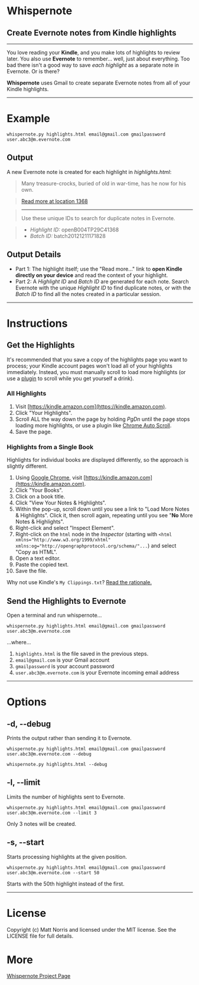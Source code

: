 # Whispernote
## Create Evernote notes from Kindle highlights

***
You love reading your **Kindle**, and you make lots of highlights to review later. You also use **Evernote** to remember... well, just about everything. Too bad there isn't a good way to save *each highlight* as a separate note in Evernote. Or is there?  

**Whispernote** uses Gmail to create separate Evernote notes from all of your Kindle highlights. 

***

# Example

    whispernote.py highlights.html email@gmail.com gmailpassword user.abc3@m.evernote.com

## Output

A new Evernote note is created for each highlight in *highlights.html*: 

> Many treasure-crocks, buried of old in war-time, has he now for his own.

> [Read more at location 1368](kindle://book?action=open&asin=B004TP29C4&location=1368 "Open this highlight on Kindle")

> ---
> Use these unique IDs to search for duplicate notes in Evernote.

> - *Highlight ID:* openB004TP29C41368
> - *Batch ID:* batch20121211171828

## Output Details

- Part 1: The highlight itself; use the "Read more..." link to **open Kindle directly on your device** and read the context of your highlight.
- Part 2: A *Highlight ID* and *Batch ID* are generated for each note. Search Evernote with the unique *Highlight ID* to find duplicate notes, or with the *Batch ID* to find all the notes created in a particular session. 

***

# Instructions

## Get the Highlights

It's recommended that you save a copy of the highlights page you want to process; your Kindle account pages won't load all of your highlights immediately. Instead, you must manually scroll to load more highlights (or use a [plugin](https://chrome.google.com/webstore/detail/auto-scroll/eochlhpceohhhfogfeladaifggikcjhk) to scroll while you get yourself a drink). 

### All Highlights

1. Visit [https://kindle.amazon.com](https://kindle.amazon.com). 
2. Click "Your Highlights". 
2. Scroll ALL the way down the page by holding *PgDn* until the page stops loading more highlights, or use a plugin like [Chrome Auto Scroll](https://chrome.google.com/webstore/detail/auto-scroll/eochlhpceohhhfogfeladaifggikcjhk). 
4. Save the page. 

### Highlights from a Single Book

Highlights for individual books are displayed differently, so the approach is slightly different. 

1. Using [Google Chrome](http://google.com/chrome), visit [https://kindle.amazon.com](https://kindle.amazon.com). 
2. Click "Your Books". 
3. Click on a book title. 
4. Click "View Your Notes & Highlights". 
5. Within the pop-up, scroll down until you see a link to "Load More Notes & Highlights". Click it, then scroll again, repeating until you see "**No** More Notes & Highlights".
6. Right-click and select "Inspect Element". 
7. Right-click on the `html` node in the *Inspector* (starting with `<html xmlns="http://www.w3.org/1999/xhtml" xmlns:og="http://opengraphprotocol.org/schema/"...`) and select "Copy as HTML". 
8. Open a text editor.
9. Paste the copied text. 
10. Save the file. 

Why not use Kindle's `My Clippings.txt`? [Read the rationale.](http://mattnorris.me/whispernote)

## Send the Highlights to Evernote

Open a terminal and run whispernote... 

    whispernote.py highlights.html email@gmail.com gmailpassword user.abc3@m.evernote.com

...where...

1. `highlights.html` is the file saved in the previous steps. 
2. `email@gmail.com` is your Gmail account
3. `gmailpassword` is your account password 
4. `user.abc3@m.evernote.com` is your Evernote incoming email address

***

# Options

## -d, --debug

Prints the output rather than sending it to Evernote. 

    whispernote.py highlights.html email@gmail.com gmailpassword user.abc3@m.evernote.com --debug

    whispernote.py highlights.html --debug

## -l, --limit

Limits the number of highlights sent to Evernote. 
    
    whispernote.py highlights.html email@gmail.com gmailpassword user.abc3@m.evernote.com --limit 3

Only 3 notes will be created. 

## -s, --start

Starts processing highlights at the given position. 

    whispernote.py highlights.html email@gmail.com gmailpassword user.abc3@m.evernote.com --start 50

Starts with the 50th highlight instead of the first. 

***

# License 

Copyright (c) Matt Norris and licensed under the MIT license. See the LICENSE file for full details.

# More 

[Whispernote Project Page](http://mattnorris.me/whispernote)